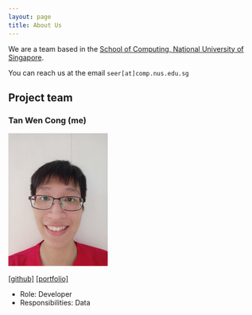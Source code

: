 ```yaml
---
layout: page
title: About Us
---
```


We are a team based in the [School of Computing, National University of Singapore](http://www.comp.nus.edu.sg).

You can reach us at the email `seer[at]comp.nus.edu.sg`

## Project team

### Tan Wen Cong (me)

<img src="images/tanwencong.png" width="200px">

[[github]](http://github.com/tanwencong)
[[portfolio]](team/tanwencong.md)

* Role: Developer
* Responsibilities: Data